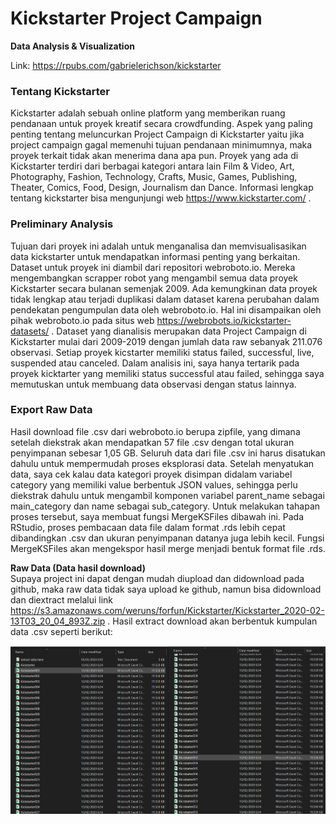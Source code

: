 # Kickstarter Project Campaign
**Data Analysis & Visualization**

Link: https://rpubs.com/gabrielerichson/kickstarter


### Tentang Kickstarter
Kickstarter adalah sebuah online platform yang memberikan ruang pendanaan untuk proyek kreatif secara crowdfunding. Aspek yang paling penting tentang meluncurkan Project Campaign di Kickstarter yaitu jika project campaign gagal memenuhi tujuan pendanaan minimumnya, maka proyek terkait tidak akan menerima dana apa pun. Proyek yang ada di Kickstarter terdiri dari berbagai kategori antara lain Film & Video, Art, Photography, Fashion, Technology, Crafts, Music, Games, Publishing, Theater, Comics, Food, Design, Journalism dan Dance. Informasi lengkap tentang kickstarter bisa mengunjungi web https://www.kickstarter.com/ .


### Preliminary Analysis
Tujuan dari proyek ini adalah untuk menganalisa dan memvisualisasikan data kickstarter untuk mendapatkan informasi penting yang berkaitan. Dataset untuk proyek ini diambil dari repositori webroboto.io. Mereka mengembangkan scrapper robot yang mengambil semua data proyek Kickstarter secara bulanan semenjak 2009. Ada kemungkinan data proyek tidak lengkap atau terjadi duplikasi dalam dataset karena perubahan dalam pendekatan pengumpulan data oleh webroboto.io. Hal ini disampaikan oleh pihak webroboto.io pada situs web https://webrobots.io/kickstarter-datasets/ . Dataset yang dianalisis merupakan data Project Campaign di Kickstarter mulai dari 2009-2019 dengan jumlah data raw sebanyak 211.076 observasi. Setiap proyek kicstarter memiliki status failed, successful, live, suspended atau canceled. Dalam analisis ini, saya hanya tertarik pada proyek kicktarter yang memiliki status successful atau failed, sehingga saya memutuskan untuk membuang data observasi dengan status lainnya.


### Export Raw Data
Hasil download file .csv dari webroboto.io berupa zipfile, yang dimana setelah diekstrak akan mendapatkan 57 file .csv dengan total ukuran penyimpanan sebesar 1,05 GB. Seluruh data dari file .csv ini harus disatukan dahulu untuk mempermudah proses eksplorasi data. Setelah menyatukan data, saya cek kalau data kategori proyek disimpan didalam variabel category yang memiliki value berbentuk JSON values, sehingga perlu diekstrak dahulu untuk mengambil komponen variabel parent_name sebagai main_category dan name sebagai sub_category. Untuk melakukan tahapan proses tersebut, saya membuat fungsi MergeKSFiles dibawah ini. Pada RStudio, proses pembacaan data file dalam format .rds lebih cepat dibandingkan .csv dan ukuran penyimpanan datanya juga lebih kecil. Fungsi MergeKSFiles akan mengekspor hasil merge menjadi bentuk format file .rds.



**Raw Data (Data hasil download)**<br>
Supaya project ini dapat dengan mudah diupload dan didownload pada github, maka raw data tidak saya upload ke github, namun bisa didownload dan diextract melalui link  https://s3.amazonaws.com/weruns/forfun/Kickstarter/Kickstarter_2020-02-13T03_20_04_893Z.zip . Hasil extract download akan berbentuk kumpulan data .csv seperti berikut:

![](assets/file_extract.png)


